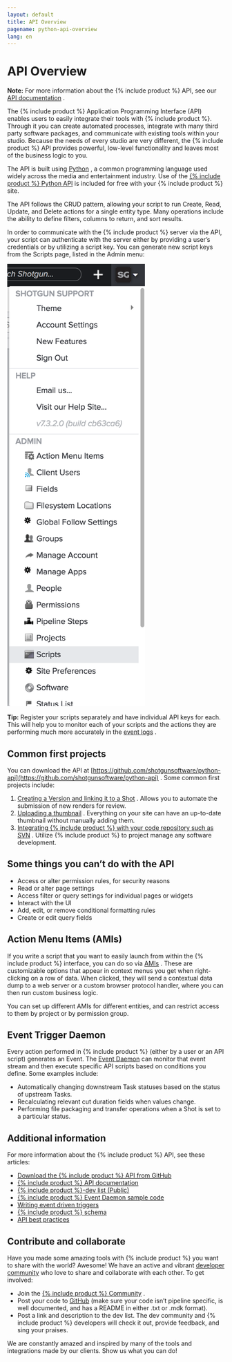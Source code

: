 ```yaml
---
layout: default
title: API Overview
pagename: python-api-overview
lang: en
---
```


# API Overview

**Note:** For more information about the {% include product %} API, see our [API documentation](http://developer.shotgridsoftware.com/python-api/) .

The {% include product %} Application Programming Interface (API) enables users to easily integrate their tools with {% include product %}. Through it you can create automated processes, integrate with many third party software packages, and communicate with existing tools within your studio. Because the needs of every studio are very different, the {% include product %} API provides powerful, low-level functionality and leaves most of the business logic to you.

The API is built using [Python](https://www.python.org/) , a common programming language used widely across the media and entertainment industry. Use of the [{% include product %} Python API](https://github.com/shotgunsoftware/python-api) is included for free with your {% include product %} site.

The API follows the CRUD pattern, allowing your script to run Create, Read, Update, and Delete actions for a single entity type. Many operations include the ability to define filters, columns to return, and sort results.

In order to communicate with the {% include product %} server via the API, your script can authenticate with the server either by providing a user’s credentials or by utilizing a script key. You can generate new script keys from the Scripts page, listed in the Admin menu:

![Scripts](./images/dv-developers-api-01-scripts-01.png)

**Tip:** Register your scripts separately and have individual API keys for each. This will help you to monitor each of your scripts and the actions they are performing much more accurately in the [event logs](https://help.autodesk.com/view/SGSUB/ENU/?guid=SG_Administrator_ar_data_management_ar_event_logs_html) .

## Common first projects

You can download the API at [https://github.com/shotgunsoftware/python-api](https://github.com/shotgunsoftware/python-api) . Some common first projects include:

1.  [Creating a Version and linking it to a Shot](http://developer.shotgridsoftware.com/python-api/cookbook/examples/basic_create_version_link_shot.html) . Allows you to automate the submission of new renders for review.
2.  [Uploading a thumbnail](http://developer.shotgridsoftware.com/python-api/cookbook/examples/basic_upload_thumbnail_version.html) . Everything on your site can have an up-to-date thumbnail without manually adding them.
3.  [Integrating {% include product %} with your code repository such as SVN](http://developer.shotgridsoftware.com/python-api/cookbook/examples/svn_integration.html) . Utilize {% include product %} to project manage any software development.

## Some things you can’t do with the API

*   Access or alter permission rules, for security reasons
*   Read or alter page settings
*   Access filter or query settings for individual pages or widgets
*   Interact with the UI
*   Add, edit, or remove conditional formatting rules
*   Create or edit query fields

## Action Menu Items (AMIs)

If you write a script that you want to easily launch from within the {% include product %} interface, you can do so via [AMIs](https://developer.shotgridsoftware.com/67695b40/?title=Custom+Action+Menu+Items) . These are customizable options that appear in context menus you get when right-clicking on a row of data. When clicked, they will send a contextual data dump to a web server or a custom browser protocol handler, where you can then run custom business logic.

You can set up different AMIs for different entities, and can restrict access to them by project or by permission group.

## Event Trigger Daemon

Every action performed in {% include product %} (either by a user or an API script) generates an Event. The [Event Daemon](https://github.com/shotgunsoftware/shotgunEvents) can monitor that event stream and then execute specific API scripts based on conditions you define. Some examples include:

*   Automatically changing downstream Task statuses based on the status of upstream Tasks.
*   Recalculating relevant cut duration fields when values change.
*   Performing file packaging and transfer operations when a Shot is set to a particular status.

## Additional information

For more information about the {% include product %} API, see these articles:

*   [Download the {% include product %} API from GitHub](https://github.com/shotgunsoftware/python-api/)
*   [{% include product %} API documentation](http://developer.shotgridsoftware.com/python-api/)
*   [{% include product %}-dev list (Public)](https://groups.google.com/a/shotgunsoftware.com/forum/?fromgroups#!forum/shotgun-dev)
*   [{% include product %} Event Daemon sample code](https://github.com/shotgunsoftware/shotgunEvents)
*   [Writing event driven triggers](https://developer.shotgridsoftware.com/0d8a11d9/?title=Writing+Event-Driven+Triggers)
*   [{% include product %} schema](https://help.autodesk.com/view/SGSUB/ENU/?guid=SG_Administrator_ar_get_started_ar_shotgun_schema_html)
*   [API best practices](https://help.autodesk.com/view/SGSUB/ENU/?guid=SG_Developer_dv_getting_started_dv_api_best_practices_html)

## Contribute and collaborate

Have you made some amazing tools with {% include product %} you want to share with the world? Awesome! We have an active and vibrant [developer community](https://community.shotgridsoftware.com/) who love to share and collaborate with each other. To get involved:

*   Join the [{% include product %} Community](https://community.shotgridsoftware.com/) .
*   Post your code to [GitHub](https://github.com/) (make sure your code isn’t pipeline specific, is well documented, and has a README in either .txt or .mdk format).
*   Post a link and description to the dev list. The dev community and {% include product %} developers will check it out, provide feedback, and sing your praises.

We are constantly amazed and inspired by many of the tools and integrations made by our clients. Show us what you can do!